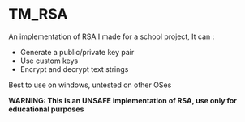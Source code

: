# TM_RSA
An implementation of RSA I made for a school project,
It can :
  * Generate a public/private key pair
  * Use custom keys
  * Encrypt and decrypt text strings
  
Best to use on windows, untested on other OSes

**WARNING: This is an UNSAFE implementation of RSA, use only for educational purposes**
